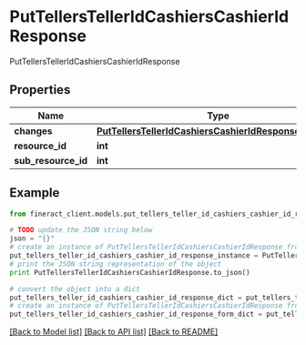 # PutTellersTellerIdCashiersCashierIdResponse

PutTellersTellerIdCashiersCashierIdResponse

## Properties

Name | Type | Description | Notes
------------ | ------------- | ------------- | -------------
**changes** | [**PutTellersTellerIdCashiersCashierIdResponseChanges**](PutTellersTellerIdCashiersCashierIdResponseChanges.md) |  | [optional] 
**resource_id** | **int** |  | [optional] 
**sub_resource_id** | **int** |  | [optional] 

## Example

```python
from fineract_client.models.put_tellers_teller_id_cashiers_cashier_id_response import PutTellersTellerIdCashiersCashierIdResponse

# TODO update the JSON string below
json = "{}"
# create an instance of PutTellersTellerIdCashiersCashierIdResponse from a JSON string
put_tellers_teller_id_cashiers_cashier_id_response_instance = PutTellersTellerIdCashiersCashierIdResponse.from_json(json)
# print the JSON string representation of the object
print PutTellersTellerIdCashiersCashierIdResponse.to_json()

# convert the object into a dict
put_tellers_teller_id_cashiers_cashier_id_response_dict = put_tellers_teller_id_cashiers_cashier_id_response_instance.to_dict()
# create an instance of PutTellersTellerIdCashiersCashierIdResponse from a dict
put_tellers_teller_id_cashiers_cashier_id_response_form_dict = put_tellers_teller_id_cashiers_cashier_id_response.from_dict(put_tellers_teller_id_cashiers_cashier_id_response_dict)
```
[[Back to Model list]](../README.md#documentation-for-models) [[Back to API list]](../README.md#documentation-for-api-endpoints) [[Back to README]](../README.md)


